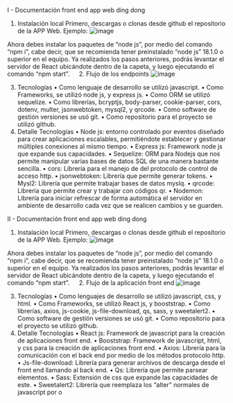 I - Documentación front end app web ding dong
1.	Instalación local
Primero, descargas o clonas desde github el repositorio de la APP Web.
Ejemplo: 
 ![image](https://user-images.githubusercontent.com/86972354/182265523-ead6a2d1-76b0-4ab6-a687-5d7499756d6c.png)

Ahora debes instalar los paquetes de “node js”, por medio del comando “npm i”, cabe decir, que se recomienda tener preinstalado “node js” 18.1.0 o superior en el equipo.
Ya realizados los pasos anteriores, podrás levantar el servidor de React ubicándote dentro de la capeta, y luego ejecutando el comando “npm start”.
 
2.	Flujo de los endpoints
  ![image](https://user-images.githubusercontent.com/86972354/182265539-96376793-d667-411a-bf49-af831551f052.png)

3.	Tecnologías
•	Como lenguaje de desarrollo se utilizó javascript.
•	Como Frameworks, se utilizó node js, y express js.
•	Como ORM se utilizó sequelize.
•	Como librerías, bcryptjs, body-parser, cookie-parser, cors, dotenv, multer, jsonwebtoken, mysql2, y qrcode.
•	Como software de gestión versiones se usó git.
•	Como repositorio para el proyecto se utilizó github.
4.	Detalle Tecnologías
•	Node js: entorno controlado por eventos diseñado para crear aplicaciones escalables, permitiéndote establecer y gestionar múltiples conexiones al mismo tiempo.
•	Express js: Framework node js que expande sus capacidades.
•	Sequelize: ORM para Nodejs que nos permite manipular varias bases de datos SQL de una manera bastante sencilla.
•	cors: Librería para el manejo de del protocolo de control de acceso http.
•	jsonwebtoken: Librería que permite generar tokens.
•	Mysl2: Librería que permite trabajar bases de datos myslq.
•	qrcode: Librería que permite crear y trabajar con códigos qr.
•	Nodemon: Librería para iniciar refrescar de forma automática el servidor en ambiente de desarrollo cada vez que se realicen cambios y se guarden.

II - Documentación front end app web ding dong
1.	Instalación local
Primero, descargas o clonas desde github el repositorio de la APP Web.
Ejemplo: 
 ![image](https://user-images.githubusercontent.com/86972354/182265629-27584e00-e926-481c-a923-cc31d4858245.png)

Ahora debes instalar los paquetes de “node js”, por medio del comando “npm i”, cabe decir, que se recomienda tener preinstalado “node js” 18.1.0 o superior en el equipo.
Ya realizados los pasos anteriores, podrás levantar el servidor de React ubicándote dentro de la capeta, y luego ejecutando el comando “npm start”.
 
2.	Flujo de la aplicación front end
 ![image](https://user-images.githubusercontent.com/86972354/182265639-d7d36ee9-2cc8-44ae-a75e-c512302b1368.png)


3.	Tecnologías
•	Como lenguajes de desarrollo se utilizó javascript, css, y html.
•	Como Frameworks, se utilizó React js, y booststrap.
•	Como librerías, axios, js-cookie, js-file-download, qs, sass, y sweetalert2.
•	Como software de gestión versiones se usó git.
•	Como repositorio para el proyecto se utilizó github.
4.	Detalle Tecnologías
•	React js: Framework de javascript para la creación de aplicaciones front end.
•	Booststrap: Framework de javascript, html, y css para la creación de aplicaciones front end.
•	Axios: Librería para la comunicación con el back end por medio de los métodos protocolo http.
•	Js-file-download: Librería para generar archivos de descarga desde el front end llamando al back end.
•	Qs: Librería que permite parsear elementos.
•	Sass: Extensión de css que expande las capacidades de este.
•	Sweetalert2: Librería que reemplaza los “alter” normales de javascript por o
